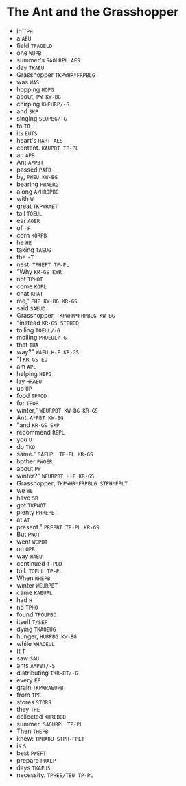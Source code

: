 # The Ant and the Grasshopper

* in `TPH`
* a `AEU`
* field `TPAOELD`
* one `WUPB`
* summer's `SAOURPL AES`
* day `TKAEU`
* Grasshopper `TKPWHR*FRPBLG`
* was `WAS`
* hopping `HOPG`
* about, `PW KW-BG`
* chirping `KHEURP/-G`
* and `SKP`
* singing `SEUPBG/-G`
* to `TO`
* its `EUTS`
* heart's `HART AES`
* content. `KAUPBT TP-PL`
* an `APB`
* Ant `A*PBT`
* passed `PAFD`
* by, `PWEU KW-BG`
* bearing `PWAERG`
* along `A/HROPBG`
* with `W`
* great `TKPWRAET`
* toil `TOEUL`
* ear `AOER`
* of `-F`
* corn `KORPB`
* he `HE`
* taking `TAEUG`
* the `-T`
* nest. `TPHEFT TP-PL`
* "Why `KR-GS KWR`
* not `TPHOT`
* come `KOPL`
* chat `KHAT`
* me," `PHE KW-BG KR-GS`
* said `SAEUD`
* Grasshopper, `TKPWHR*FRPBLG KW-BG`
* "instead `KR-GS STPHED`
* toiling `TOEUL/-G`
* moiling `PHOEUL/-G`
* that `THA`
* way?" `WAEU H-F KR-GS`
* "I `KR-GS EU`
* am `APL`
* helping `HEPG`
* lay `HRAEU`
* up `UP`
* food `TPAOD`
* for `TPOR`
* winter," `WEURPBT KW-BG KR-GS`
* Ant, `A*PBT KW-BG`
* "and `KR-GS SKP`
* recommend `REPL`
* you `U`
* do `TKO`
* same." `SAEUPL TP-PL KR-GS`
* bother `PWOER`
* about `PW`
* winter?" `WEURPBT H-F KR-GS`
* Grasshopper; `TKPWHR*FRPBLG STPH*FPLT`
* we `WE`
* have `SR`
* got `TKPWOT`
* plenty `PHREPBT`
* at `AT`
* present." `PREPBT TP-PL KR-GS`
* But `PWUT`
* went `WEPBT`
* on `OPB`
* way `WAEU`
* continued `T-PBD`
* toil. `TOEUL TP-PL`
* When `WHEPB`
* winter `WEURPBT`
* came `KAEUPL`
* had `H`
* no `TPHO`
* found `TPOUPBD`
* itself `T/SEF`
* dying `TKAOEUG`
* hunger, `HURPBG KW-BG`
* while `WHAOEUL`
* It `T`
* saw `SAU`
* ants `A*PBT/-S`
* distributing `TKR-BT/-G`
* every `EF`
* grain `TKPWRAEUPB`
* from `TPR`
* stores `STORS`
* they `THE`
* collected `KHREBGD`
* summer. `SAOURPL TP-PL`
* Then `THEPB`
* knew: `TPHAOU STPH-FPLT`
* is `S`
* best `PWEFT`
* prepare `PRAEP`
* days `TKAEUS`
* necessity. `TPHES/TEU TP-PL`
